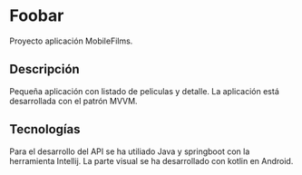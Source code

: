 

# Foobar

Proyecto aplicación MobileFilms.

## Descripción

Pequeña aplicación con listado de peliculas y detalle. 
La aplicación está desarrollada con el patrón MVVM.

## Tecnologías

Para el desarrollo del API se ha utiliado Java y springboot con la herramienta Intellij.
La parte visual se ha desarrollado con kotlin en Android.
